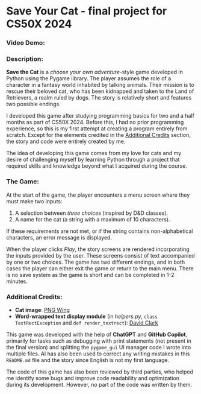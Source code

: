 # Save Your Cat - final project for CS50X 2024
### Video Demo:  <URL HERE>
### Description:
**Save the Cat** is a *choose your own adventure*-style game developed in Python using the Pygame library. The player assumes the role of a character in a fantasy world inhabited by talking animals. Their mission is to rescue their beloved cat, who has been kidnapped and taken to the Land of Retrievers, a realm ruled by dogs. The story is relatively short and features two possible endings.

I developed this game after studying programming basics for two and a half months as part of CS50X 2024. Before this, I had no prior programming experience, so this is my first attempt at creating a program entirely from scratch. Except for the elements credited in the [Additional Credits](#additional-credits) section, the story and code were entirely created by me.

The idea of developing this game comes from my love for cats and my desire of challenging myself by learning Python through a project that required skills and knowledge beyond what I acquired during the course.

### The Game:
At the start of the game, the player encounters a menu screen where they must make two inputs:  
1. A selection between *three choices* (inspired by D&D classes).  
2. A name for the cat (a string with a maximum of 10 characters).  

If these requirements are not met, or if the string contains non-alphabetical characters, an error message is displayed.

When the player clicks *Play*, the story screens are rendered incorporating the inputs provided by the user. These screens consist of text accompanied by one or two choices. The game has two different endings, and in both cases the player can either exit the game or return to the main menu. There is no save system as the game is short and can be completed in 1-2 minutes.

### Additional Credits:
- **Cat image**: [PNG Wing](https://www.pngwing.com/)  
- **Word-wrapped text display module** (in *helpers.py*, `class TextRectException` and `def render_textrect`): [David Clark](https://www.pygame.org/pcr/text_rect/index.php)  

This game was developed with the help of **ChatGPT** and **GitHub Copilot**, primarily for tasks such as debugging with print statements (not present in the final version) and splitting the `pygame_gui` UI manager code I wrote into multiple files. AI has also been used to correct any writing mistakes in this `README.md` file and the story since English is not my first language.

The code of this game has also been reviewed by third parties, who helped me identify some bugs and improve code readability and optimization during its development. However, no part of the code was written by them.
